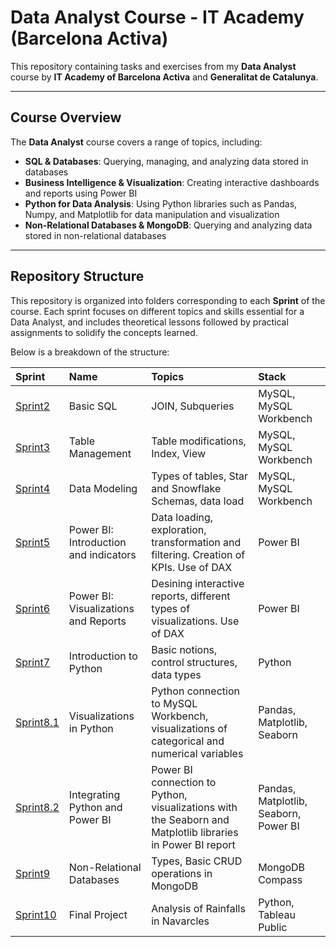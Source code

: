 # Data Analyst Course - IT Academy (Barcelona Activa)

This repository containing tasks and exercises from my  **Data Analyst** course by **IT Academy of Barcelona Activa** and **Generalitat de Catalunya**.

---

## Course Overview

The **Data Analyst** course covers a range of topics, including:
- **SQL & Databases**: Querying, managing, and analyzing data stored in databases
- **Business Intelligence & Visualization**: Creating interactive dashboards and reports using Power BI
- **Python for Data Analysis**: Using Python libraries such as Pandas, Numpy, and Matplotlib for data manipulation and visualization
- **Non-Relational Databases & MongoDB**: Querying and analyzing data stored in non-relational databases
---

## Repository Structure

This repository is organized into folders corresponding to each **Sprint** of the course. Each sprint focuses on different topics and skills essential for a Data Analyst, and includes theoretical lessons followed by practical assignments to solidify the concepts learned.

Below is a breakdown of the structure:

| Sprint | Name | Topics | Stack | 
| :---------------------- | :---------------------- | :---------------------- | :---------------------- |
| [Sprint2](sprint2) | Basic SQL | JOIN, Subqueries | MySQL, MySQL Workbench |
| [Sprint3](sprint3) | Table Management | Table modifications, Index, View | MySQL, MySQL Workbench |
| [Sprint4](sprint4) | Data Modeling | Types of tables, Star and Snowflake Schemas, data load | MySQL, MySQL Workbench |
| [Sprint5](sprint5) | Power BI: Introduction and indicators | Data loading, exploration, transformation and filtering. Creation of KPIs. Use of DAX | Power BI |
| [Sprint6](sprint6) | Power BI: Visualizations and Reports | Desining interactive reports, different types of visualizations. Use of DAX | Power BI |
| [Sprint7](sprint7) | Introduction to Python | Basic notions, control structures, data types | Python |
| [Sprint8.1](sprint8/sprint8.1) | Visualizations in Python | Python connection to MySQL Workbench, visualizations of categorical and numerical variables | Pandas, Matplotlib, Seaborn |
| [Sprint8.2](sprint8/sprint8.2) | Integrating Python and Power BI | Power BI connection to Python, visualizations with the Seaborn and Matplotlib libraries in Power BI report | Pandas, Matplotlib, Seaborn, Power BI |
| [Sprint9](sprint9) | Non-Relational Databases | Types, Basic CRUD operations in MongoDB | MongoDB Compass |
| [Sprint10](sprint10) | Final Project | Analysis of Rainfalls in Navarcles | Python, Tableau Public |


